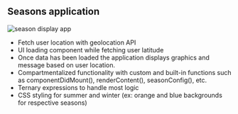 ## Seasons application

![season display app](https://media.giphy.com/media/jowyxeuwOKxWYVsBBW/giphy.gif)

- Fetch user location with geolocation API
- UI loading component while fetching user latitude
- Once data has been loaded the application displays graphics and message based on user location.
- Compartmentalized functionality with custom and built-in functions such as componentDidMount(), renderContent(), seasonConfig(), etc.
- Ternary expressions to handle most logic
- CSS styling for summer and winter (ex: orange and blue backgrounds for respective seasons)